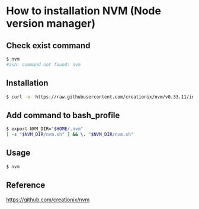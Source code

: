 # How to installation NVM (Node version manager)

## Check exist command
```bash
$ nvm
#zsh: command not found: nvm
```

## Installation
```bash
$ curl -o- https://raw.githubusercontent.com/creationix/nvm/v0.33.11/install.sh | bash
```

## Add command to bash_profile
```bash
$ export NVM_DIR="$HOME/.nvm"
[ -s "$NVM_DIR/nvm.sh" ] && \. "$NVM_DIR/nvm.sh"
```

## Usage
```bash
$ nvm
```

## Reference
https://github.com/creationix/nvm
